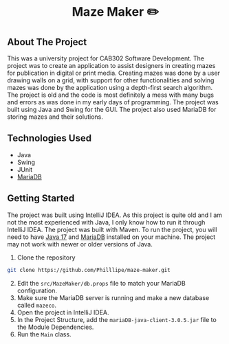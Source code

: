 <h1 align="center">Maze Maker ✏️</h1>

## About The Project

This was a university project for CAB302 Software Development. The project was to create an application to assist designers in creating mazes for publication in digital or print media. Creating mazes was done by a user drawing walls on a grid, with support for other functionalities and solving mazes was done by the application using a depth-first search algorithm. The project is old and the code is most definitely a mess with many bugs and errors as was done in my early days of programming. The project was built using Java and Swing for the GUI. The project also used MariaDB for storing mazes and their solutions.

## Technologies Used

- Java
- Swing
- JUnit
- [MariaDB](https://mariadb.org/)

## Getting Started

The project was built using IntelliJ IDEA. As this project is quite old and I am not the most experienced with Java, I only know how to run it through IntelliJ IDEA. The project was built with Maven. To run the project, you will need to have [Java 17](https://www.oracle.com/java/technologies/javase/jdk17-archive-downloads.html) and [MariaDB](https://mariadb.org/download) installed on your machine. The project may not work with newer or older versions of Java.

1. Clone the repository

```bash
git clone https://github.com/Philllipe/maze-maker.git
```

2. Edit the `src/MazeMaker/db.props` file to match your MariaDB configuration.
3. Make sure the MariaDB server is running and make a new database called `mazeco`.
4. Open the project in IntelliJ IDEA.
5. In the Project Structure, add the `mariaDB-java-client-3.0.5.jar` file to the Module Dependencies.
6. Run the `Main` class.
